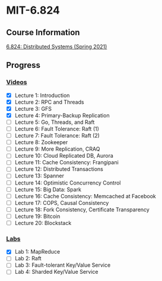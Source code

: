 # MIT-6.824

## Course Information

[6.824: Distributed Systems (Spring 2021)](https://pdos.csail.mit.edu/6.824/)

## Progress

### [Videos](https://www.youtube.com/watch?list=PLrw6a1wE39_tb2fErI4-WkMbsvGQk9_UB)

- [x] Lecture 1: Introduction
- [x] Lecture 2: RPC and Threads
- [x] Lecture 3: GFS
- [x] Lecture 4: Primary-Backup Replication
- [ ] Lecture 5: Go, Threads, and Raft
- [ ] Lecture 6: Fault Tolerance: Raft (1)
- [ ] Lecture 7: Fault Tolerance: Raft (2)
- [ ] Lecture 8: Zookeeper
- [ ] Lecture 9: More Replication, CRAQ
- [ ] Lecture 10: Cloud Replicated DB, Aurora
- [ ] Lecture 11: Cache Consistency: Frangipani
- [ ] Lecture 12: Distributed Transactions
- [ ] Lecture 13: Spanner
- [ ] Lecture 14: Optimistic Concurrency Control
- [ ] Lecture 15: Big Data: Spark
- [ ] Lecture 16: Cache Consistency: Memcached at Facebook
- [ ] Lecture 17: COPS, Causal Consistency
- [ ] Lecture 18: Fork Consistency, Certificate Transparency
- [ ] Lecture 19: Bitcoin
- [ ] Lecture 20: Blockstack

### [Labs](https://pdos.csail.mit.edu/6.824/)

- [x] Lab 1: MapReduce
- [ ] Lab 2: Raft
- [ ] Lab 3: Fault-tolerant Key/Value Service
- [ ] Lab 4: Sharded Key/Value Service
